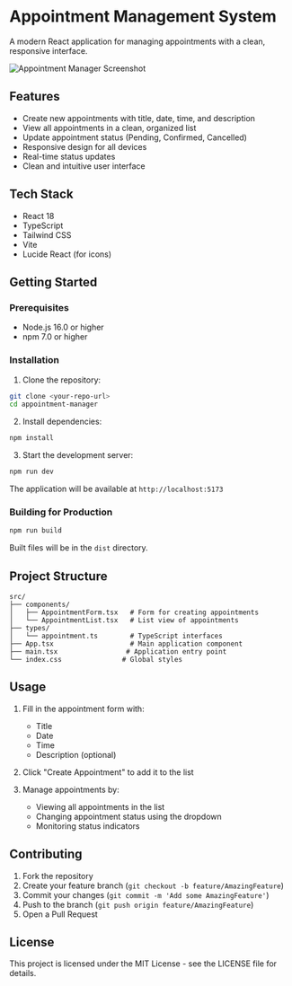 # Appointment Management System

A modern React application for managing appointments with a clean, responsive interface.

![Appointment Manager Screenshot](https://images.unsplash.com/photo-1506784983877-45594efa4cbe?auto=format&fit=crop&q=80&w=2000)

## Features

- Create new appointments with title, date, time, and description
- View all appointments in a clean, organized list
- Update appointment status (Pending, Confirmed, Cancelled)
- Responsive design for all devices
- Real-time status updates
- Clean and intuitive user interface

## Tech Stack

- React 18
- TypeScript
- Tailwind CSS
- Vite
- Lucide React (for icons)

## Getting Started

### Prerequisites

- Node.js 16.0 or higher
- npm 7.0 or higher

### Installation

1. Clone the repository:
```bash
git clone <your-repo-url>
cd appointment-manager
```

2. Install dependencies:
```bash
npm install
```

3. Start the development server:
```bash
npm run dev
```

The application will be available at `http://localhost:5173`

### Building for Production

```bash
npm run build
```

Built files will be in the `dist` directory.

## Project Structure

```
src/
├── components/
│   ├── AppointmentForm.tsx   # Form for creating appointments
│   └── AppointmentList.tsx   # List view of appointments
├── types/
│   └── appointment.ts        # TypeScript interfaces
├── App.tsx                   # Main application component
├── main.tsx                 # Application entry point
└── index.css               # Global styles
```

## Usage

1. Fill in the appointment form with:
   - Title
   - Date
   - Time
   - Description (optional)

2. Click "Create Appointment" to add it to the list

3. Manage appointments by:
   - Viewing all appointments in the list
   - Changing appointment status using the dropdown
   - Monitoring status indicators

## Contributing

1. Fork the repository
2. Create your feature branch (`git checkout -b feature/AmazingFeature`)
3. Commit your changes (`git commit -m 'Add some AmazingFeature'`)
4. Push to the branch (`git push origin feature/AmazingFeature`)
5. Open a Pull Request

## License

This project is licensed under the MIT License - see the LICENSE file for details.